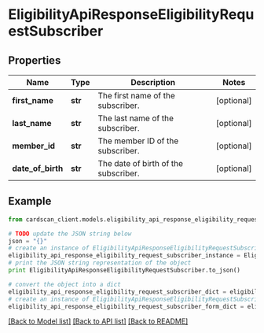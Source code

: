 # EligibilityApiResponseEligibilityRequestSubscriber


## Properties
Name | Type | Description | Notes
------------ | ------------- | ------------- | -------------
**first_name** | **str** | The first name of the subscriber. | [optional] 
**last_name** | **str** | The last name of the subscriber. | [optional] 
**member_id** | **str** | The member ID of the subscriber. | [optional] 
**date_of_birth** | **str** | The date of birth of the subscriber. | [optional] 

## Example

```python
from cardscan_client.models.eligibility_api_response_eligibility_request_subscriber import EligibilityApiResponseEligibilityRequestSubscriber

# TODO update the JSON string below
json = "{}"
# create an instance of EligibilityApiResponseEligibilityRequestSubscriber from a JSON string
eligibility_api_response_eligibility_request_subscriber_instance = EligibilityApiResponseEligibilityRequestSubscriber.from_json(json)
# print the JSON string representation of the object
print EligibilityApiResponseEligibilityRequestSubscriber.to_json()

# convert the object into a dict
eligibility_api_response_eligibility_request_subscriber_dict = eligibility_api_response_eligibility_request_subscriber_instance.to_dict()
# create an instance of EligibilityApiResponseEligibilityRequestSubscriber from a dict
eligibility_api_response_eligibility_request_subscriber_form_dict = eligibility_api_response_eligibility_request_subscriber.from_dict(eligibility_api_response_eligibility_request_subscriber_dict)
```
[[Back to Model list]](../README.md#documentation-for-models) [[Back to API list]](../README.md#documentation-for-api-endpoints) [[Back to README]](../README.md)



